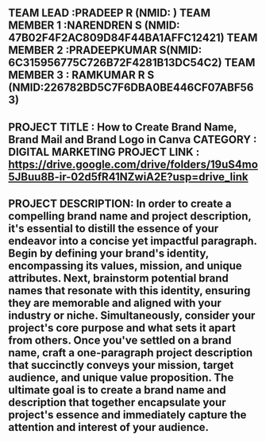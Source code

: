 TEAM LEAD :PRADEEP R (NMID: ) 
TEAM MEMBER 1 :NARENDREN S (NMID: 47B02F4F2AC809D84F44BA1AFFC12421) 
TEAM MEMBER 2 :PRADEEPKUMAR S(NMID: 6C315956775C726B72F4281B13DC54C2) 
TEAM MEMBER 3 : RAMKUMAR R S (NMID:226782BD5C7F6DBA0BE446CF07ABF563) 
--------------------------------------------------------------------------------------------------------------------------------------------
PROJECT TITLE : How to Create Brand Name, Brand Mail and Brand Logo in Canva
CATEGORY : DIGITAL MARKETING
PROJECT LINK : https://drive.google.com/drive/folders/19uS4mo5JBuu8B-ir-02d5fR41NZwiA2E?usp=drive_link
--------------------------------------------------------------------------------------------------------------------------------------------
PROJECT DESCRIPTION: In order to create a compelling brand name and project description, it's essential to distill the essence of your endeavor into a concise yet impactful paragraph. Begin by defining your brand's identity, encompassing its values, mission, and unique attributes. Next, brainstorm potential brand names that resonate with this identity, ensuring they are memorable and aligned with your industry or niche. Simultaneously, consider your project's core purpose and what sets it apart from others. Once you've settled on a brand name, craft a one-paragraph project description that succinctly conveys your mission, target audience, and unique value proposition. The ultimate goal is to create a brand name and description that together encapsulate your project's essence and immediately capture the attention and interest of your audience.
--------------------------------------------------------------------------------------------------------------------------------------------
